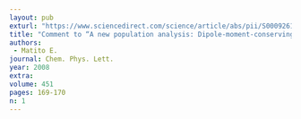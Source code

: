 ```yaml
---
layout: pub
exturl: "https://www.sciencedirect.com/science/article/abs/pii/S000926140701593X?via%3Dihub"
title: "Comment to “A new population analysis: Dipole-moment-conserving charge-set”"
authors:
 - Matito E.
journal: Chem. Phys. Lett.
year: 2008
extra: 
volume: 451
pages: 169-170
n: 1
---
```

